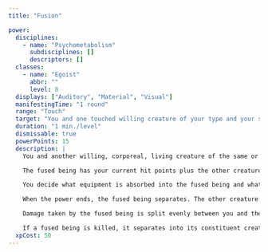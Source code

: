 ```yaml
---
title: "Fusion"

power:
  disciplines:
    - name: "Psychometabolism"
      subdisciplines: []
      descriptors: []
  classes:
    - name: "Egoist"
      abbr: ""
      level: 8
  displays: ["Auditory", "Material", "Visual"]
  manifestingTime: "1 round"
  range: "Touch"
  target: "You and one touched willing creature of your type and your size or smaller"
  duration: "1 min./level"
  dismissable: true
  powerPoints: 15
  description: |
    You and another willing, corporeal, living creature of the same or smaller size fuse into one being. As the manifester, you control the actions of the fused being. However, you can give up this control to the other creature. Once you give up control, you cannot regain it unless the other creature relinquishes it.

    The fused being has your current hit points plus the other creature's current hit points. The fused being knows all the powers you and the other creature know, has the sum of your and the other creature's power points, and knows or has prepared any spells you or the other creature possesses (if any). Likewise, all feats, racial abilities, and class features are pooled (if both creatures have the same ability, the fused being gains it only once). For each of the six ability scores, the fused being's score is the higher of yours and the other creature's, and the fused being also has the higher Hit Dice or manifester level-this effectively means the fused being uses the better saving throws, attack bonus, and skill modifiers of either member, and it manifests powers at the higher of the manifester levels that you or the other creature possessed before becoming fused.

    You decide what equipment is absorbed into the fused being and what equipment remains available for use. These fused items are restored once the power ends.

    When the power ends, the fused being separates. The other creature appears in an area adjacent to you that you determine. If separation occurs in a cramped space, the other creature is expelled through the Astral Plane, finally coming to rest materially in the nearest empty space and taking {% die_roll 1 6 0 %} points of damage for each 10 feet of solid material passed through.

    Damage taken by the fused being is split evenly between you and the other creature when the power ends. You do not leave the fusion with more hit points than you entered it with, unless you were damaged prior to the fusion and the fused being was subsequently healed. In a like manner, the fused being's remaining power points are split between you and the other creature (you can leave with more points than you entered with, as long as you don't exceed the maximum power points for your level and ability score). Ability damage and negative levels are also split between you and the other creature. (If an odd number of negative levels or ability score reductions must be split, you decide whether you or the other creature receives the additional loss.)

    If a fused being is killed, it separates into its constituent creatures, both of which are also dead. You cannot use fission on a fused being.
  xpCost: 50
---
```


